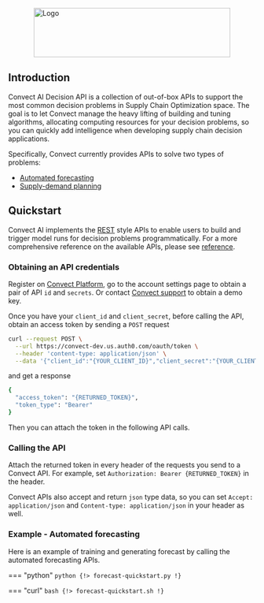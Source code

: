 
<!-- logo -->
<img src="https://i1.wp.com/convect.ai/wp-content/uploads/2021/08/Color-logo-no-background.png" 
    alt="Logo" width="400" height="100" style="display: block; margin: 0 auto" />

## Introduction

Convect AI Decision API is a collection of out-of-box APIs to support the most common decision problems in Supply Chain Optimization space. 
The goal is to let Convect manage the heavy lifting of building and tuning algorithms, allocating computing resources for your decision problems, so you can quickly add intelligence when developing supply chain decision applications.

Specifically, Convect currently provides APIs to solve two types of problems:

* [Automated forecasting](/forecast/overview)
* [Supply-demand planning](/flowopt/overview)


## Quickstart

Convect AI implements the [REST](https://blog.hubspot.com/website/what-is-rest-api) style APIs to enable users to build and trigger model runs for decision problems programmatically.
For a more comprehensive reference on the available APIs, please see [reference](https://forecast.convect.ai/api/schema/redoc/).

### Obtaining an API credentials

Register on [Convect Platform](https://forecast.convect.ai/), go to the account settings page to obtain a pair of API `id` and `secrets`. Or contact [Convect support](mailto:hi@convect.ai) to obtain a demo key.

Once you have your `client_id` and `client_secret`, before calling the API, obtain an access token by sending a `POST` request

```bash
curl --request POST \
  --url https://convect-dev.us.auth0.com/oauth/token \
  --header 'content-type: application/json' \
  --data '{"client_id":"{YOUR_CLIENT_ID}","client_secret":"{YOUR_CLIENT_SECRET}","audience":"https://forecast.convect.ai","grant_type":"client_credentials"}'
```

and get a response

```bash
{
  "access_token": "{RETURNED_TOKEN}",
  "token_type": "Bearer"
}
```

Then you can attach the token in the following API calls.

### Calling the API

Attach the returned token in every header of the requests you send to a Convect API. For example, set `Authorization: Bearer {RETURNED_TOKEN}` in the header.

Convect APIs also accept and return `json` type data, so you can set `Accept: application/json` and `Content-type: application/json` in your header as well.


### Example - Automated forecasting

Here is an example of training and generating forecast by calling the automated forecasting APIs.

=== "python"
    ```python
    {!> forecast-quickstart.py !}
    ```

=== "curl"
    ```bash
    {!> forecast-quickstart.sh !}
    ```











